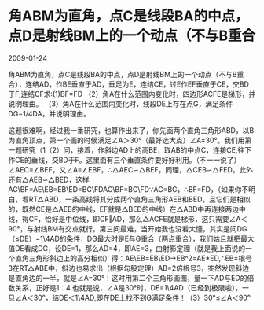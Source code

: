 # 角ABM为直角，点C是线段BA的中点，点D是射线BM上的一个动点（不与B重合
2009-01-24


角ABM为直角，点C是线段BA的中点，点D是射线BM上的一个动点（不与B重合），连结AD，作BE垂直于AD，垂足为E，连结CE，过E作EF垂直于CE，交BD于F,连结CF求:(1)BF=FD  （2）角A在什么范围内变化时，四边形ACFE是梯形，并说明理由。   （3）角A在什么范围内变化时，线段DE上存在点G，满足条件DG=1/4DA，并说明理由。


这题很难啊，经过我一番研究，也算作出来了，你先画两个直角三角形ABD，以B为直角顶点，第一个画的时候满足∠A＞30°（最好选大点）∠A=30°。我们用第一题研究（1（2）问，接着，作斜边AD上的高BE，取AB的中点C，连接CE,往下作CE的垂线，交BD于F。这里面有三个垂直条件要好好利用。（不一一说了）∠AEC=∠BEF，又∠A=∠EBF，∴△AEC∽△BEF，同理，△CEB∽△FED，此外还有△AEB∽△BED，这样AC\BF=AE\EB=EB\ED=BC\FDAC\BF=BC\FD∵AC=BC，∴BF=FD，（如果你不明白，看RT△ABD，一条高线将其分成两个直角三角形AEB和BED，且它们是相似的，既然CE是△AEB的中线，EF就是△BED的中线）在△ABD中再连接两边中线，得CF，恰好是中位线，即CF‖AD，那么△ACFE就是梯形，这只需要∠A＜90°，与射线BM有交点就行。第三问最难，当开始我也没看大懂，其实是问DG（≤DE）=1\4AD的条件，DG最大时是E与G重合（两点重合），我们姑且就把最大值DE看成DG，设DE=1，那么AD=4，即AE=3，由射影定理（就是我上面说的一个直角三角形斜边上的高分相似）得：AE\EB=EB\ED→EB^2=AE*ED,∴EB=根号3在RT△ABE中，斜边也易求出（根据勾股定理）AB=2倍根号3，突然发现斜边是直角边的一半，就是∠A=30°！这时用第二个三角形画图，量一下AD与ED的倍数关系，正好是1：4.也就是说，∠A是30°时，DE=1\4AD（已经到极限啦），一旦∠A＜30°，结DE＜1\4AD,即在DE上找不到G满足条件！（3）30°≤∠A＜90°
